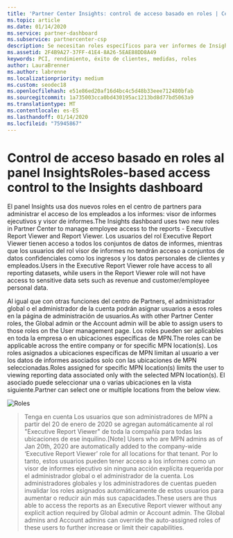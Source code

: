 ```yaml
---
title: 'Partner Center Insights: control de acceso basado en roles | Centro de Partners'
ms.topic: article
ms.date: 01/14/2020
ms.service: partner-dashboard
ms.subservice: partnercenter-csp
description: Se necesitan roles específicos para ver informes de Insights
ms.assetid: 2F4B9A27-37FF-41E4-8A26-5EAE88DD8A49
keywords: PCI, rendimiento, éxito de clientes, medidas, roles
author: LauraBrenner
ms.author: labrenne
ms.localizationpriority: medium
ms.custom: seodec18
ms.openlocfilehash: e51e86ed20af16d4bc4c5d48b33eee712480bfab
ms.sourcegitcommit: 1a735003cca0bd430195ac1213bd8d77bd5063a9
ms.translationtype: MT
ms.contentlocale: es-ES
ms.lasthandoff: 01/14/2020
ms.locfileid: "75945867"
---
```

# <a name="roles-based-access-control-to-the-insights-dashboard"></a><span data-ttu-id="bf869-104">Control de acceso basado en roles al panel Insights</span><span class="sxs-lookup"><span data-stu-id="bf869-104">Roles-based access control to the Insights dashboard</span></span>

<span data-ttu-id="bf869-105">El panel Insights usa dos nuevos roles en el centro de partners para administrar el acceso de los empleados a los informes: visor de informes ejecutivos y visor de informes.</span><span class="sxs-lookup"><span data-stu-id="bf869-105">The Insights dashboard uses two new roles in Partner Center to manage employee access to the reports - Executive Report Viewer and Report Viewer.</span></span>  <span data-ttu-id="bf869-106">Los usuarios del rol Executive Report Viewer tienen acceso a todos los conjuntos de datos de informes, mientras que los usuarios del rol visor de informes no tendrán acceso a conjuntos de datos confidenciales como los ingresos y los datos personales de clientes y empleados.</span><span class="sxs-lookup"><span data-stu-id="bf869-106">Users in the Executive Report Viewer role have access to all reporting datasets, while users in the Report Viewer role will not have access to sensitive data sets such as revenue and customer/employee personal data.</span></span>  

<span data-ttu-id="bf869-107">Al igual que con otras funciones del centro de Partners, el administrador global o el administrador de la cuenta podrán asignar usuarios a esos roles en la página de administración de usuarios.</span><span class="sxs-lookup"><span data-stu-id="bf869-107">As with other Partner Center roles, the Global admin or the Account admin will be able to assign users to those roles on the User management page.</span></span> <span data-ttu-id="bf869-108">Los roles pueden ser aplicables en toda la empresa o en ubicaciones específicas de MPN.</span><span class="sxs-lookup"><span data-stu-id="bf869-108">The roles can be applicable across the entire company or for specific MPN location(s).</span></span> <span data-ttu-id="bf869-109">Los roles asignados a ubicaciones específicas de MPN limitan al usuario a ver los datos de informes asociados solo con las ubicaciones de MPN seleccionadas.</span><span class="sxs-lookup"><span data-stu-id="bf869-109">Roles assigned for specific MPN location(s) limits the user to viewing reporting data associated only with the selected MPN location(s).</span></span> <span data-ttu-id="bf869-110">El asociado puede seleccionar una o varias ubicaciones en la vista siguiente.</span><span class="sxs-lookup"><span data-stu-id="bf869-110">Partner can select one or multiple locations from the below view.</span></span>

![Roles](images/pci/roles.png)

><span data-ttu-id="bf869-112">Tenga en cuenta Los usuarios que son administradores de MPN a partir del 20 de enero de 2020 se agregan automáticamente al rol "Executive Report Viewer" de toda la compañía para todas las ubicaciones de ese inquilino.</span><span class="sxs-lookup"><span data-stu-id="bf869-112">[Note] Users who are MPN admins as of Jan 20th, 2020 are automatically added to the company-wide ‘Executive Report Viewer’ role for all locations for that tenant.</span></span> <span data-ttu-id="bf869-113">Por lo tanto, estos usuarios pueden tener acceso a los informes como un visor de informes ejecutivo sin ninguna acción explícita requerida por el administrador global o el administrador de la cuenta. Los administradores globales y los administradores de cuentas pueden invalidar los roles asignados automáticamente de estos usuarios para aumentar o reducir aún más sus capacidades.</span><span class="sxs-lookup"><span data-stu-id="bf869-113">These users are thus able to access the reports as an Executive Report viewer without any explicit action required by Global admin or Account admin. The Global admins and Account admins can override the auto-assigned roles of these users to further increase or limit their capabilities.</span></span>